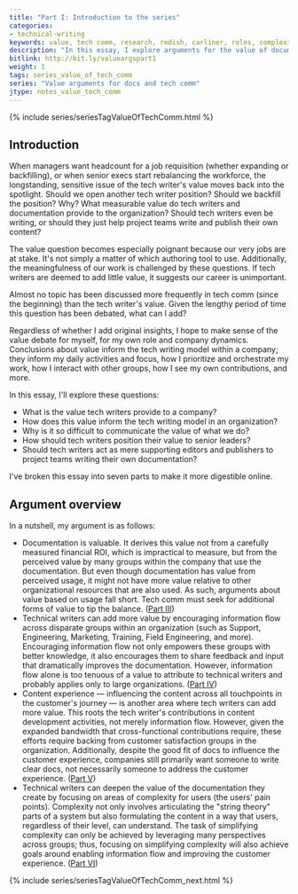 ```yaml
---
title: "Part I: Introduction to the series"
categories:
- technical-writing
keywords: value, tech comm, research, redish, carliner, roles, complexity, organizational status
description: "In this essay, I explore arguments for the value of documentation and technical writers in an organization. Although metrics usually fall short as a way to measure value, documentation's value can be established in part through usage. Technical writers can also contribute value by enabling information flow, influencing the content touchpoints along the user's journey, and by simplifying complexity for users."
bitlink: http://bit.ly/valueargspart1
weight: 1
tags: series_value_of_tech_comm
series: "Value arguments for docs and tech comm"
jtype: notes_value_tech_comm
---
```


{% include series/seriesTagValueOfTechComm.html %}

## Introduction

When managers want headcount for a job requisition (whether expanding or backfilling), or when senior execs start rebalancing the workforce, the longstanding, sensitive issue of the tech writer's value moves back into the spotlight. Should we open another tech writer position? Should we backfill the position? Why? What measurable value do tech writers and documentation provide to the organization? Should tech writers even be writing, or should they just help project teams write and publish their own content?

The value question becomes especially poignant because our very jobs are at stake. It's not simply a matter of which authoring tool to use. Additionally, the meaningfulness of our work is challenged by these questions. If tech writers are deemed to add little value, it suggests our career is unimportant.

Almost no topic has been discussed more frequently in tech comm (since the beginning) than the tech writer's value. Given the lengthy period of time this question has been debated, what can I add?

Regardless of whether I add original insights, I hope to make sense of the value debate for myself, for my own role and company dynamics. Conclusions about value inform the tech writing model within a company; they inform my daily activities and focus, how I prioritize and orchestrate my work, how I interact with other groups, how I see my own contributions, and more.

In this essay, I'll explore these questions:

* What is the value tech writers provide to a company?
* How does this value inform the tech writing model in an organization?
* Why is it so difficult to communicate the value of what we do?
* How should tech writers position their value to senior leaders?
* Should tech writers act as mere supporting editors and publishers to project teams writing their own documentation?

I've broken this essay into seven parts to make it more digestible online.

## Argument overview

In a nutshell, my argument is as follows:

* Documentation is valuable. It derives this value not from a carefully measured financial ROI, which is impractical to measure, but from the perceived value by many groups within the company that use the documentation. But even though documentation has value from perceived usage, it might not have more value relative to other organizational resources that are also used. As such, arguments about value based on usage fall short. Tech comm must seek for additional forms of value to tip the balance. ([Part III](/2017/12/28/value-of-tech-comm-in-company-part3))
* Technical writers can add more value by encouraging information flow across disparate groups within an organization (such as Support, Engineering, Marketing, Training, Field Engineering, and more). Encouraging information flow not only empowers these groups with better knowledge, it also encourages them to share feedback and input that dramatically improves the documentation. However, information flow alone is too tenuous of a value to attribute to technical writers and probably applies only to large organizations. ([Part IV](/2017/12/28/value-of-tech-comm-in-company-part4))
* Content experience &mdash; influencing the content across all touchpoints in the customer's journey &mdash; is another area where tech writers can add more value. This roots the tech writer's contributions in content development activities, not merely information flow. However, given the expanded bandwidth that cross-functional contributions require, these efforts require backing from customer satisfaction groups in the organization. Additionally, despite the good fit of docs to influence the customer experience, companies still primarily want someone to write clear docs, not necessarily someone to address the customer experience. ([Part V](/2017/12/28/value-of-tech-comm-in-company-part5))
* Technical writers can deepen the value of the documentation they create by focusing on areas of complexity for users (the users' pain points). Complexity not only involves articulating the "string theory" parts of a system but also formulating the content in a way that users, regardless of their level, can understand. The task of simplifying complexity can only be achieved by leveraging many perspectives across groups; thus, focusing on simplifying complexity will also achieve goals around enabling information flow and improving the customer experience. ([Part VI](/2017/12/28/value-of-tech-comm-in-company-part6))

{% include series/seriesTagValueOfTechComm_next.html %}
